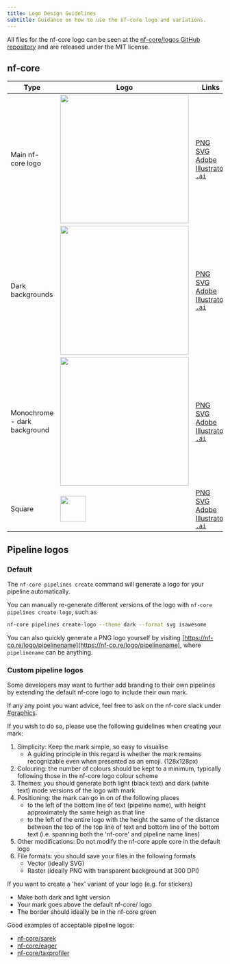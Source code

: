 ```yaml
---
title: Logo Design Guidelines
subtitle: Guidance on how to use the nf-core logo and variations.
---
```


All files for the nf-core logo can be seen at the [nf-core/logos GitHub repository](https://github.com/nf-core/logos) and are released under the MIT license.

## nf-core

| Type                         | Logo                                                                                                                                                 | Links                                                                                                                                                                                                                                                                                                                  |
| ---------------------------- | ---------------------------------------------------------------------------------------------------------------------------------------------------- | ---------------------------------------------------------------------------------------------------------------------------------------------------------------------------------------------------------------------------------------------------------------------------------------------------------------------- |
| Main nf-core logo            | <img src="https://raw.githubusercontent.com/nf-core/logos/master/nf-core-logos/nf-core-logo.png" width="300">                                        | [PNG](https://github.com/nf-core/logos/blob/master/nf-core-logos/nf-core-logo.png) <br> [SVG](https://github.com/nf-core/logos/blob/master/nf-core-logos/nf-core-logo.svg) <br> [Adobe Illustrator `.ai`](https://github.com/nf-core/logos/blob/master/nf-core-logos/nf-core-logo.ai)                                  |
| Dark backgrounds             | <img class="bg-dark d-block p-2" src="https://raw.githubusercontent.com/nf-core/logos/master/nf-core-logos/nf-core-logo-darkbg.png" width="300">     | [PNG](https://github.com/nf-core/logos/blob/master/nf-core-logos/nf-core-logo-darkbg.png) <br> [SVG](https://github.com/nf-core/logos/blob/master/nf-core-logos/nf-core-logo-darkbg.svg) <br> [Adobe Illustrator `.ai`](https://github.com/nf-core/logos/blob/master/nf-core-logos/nf-core-logo-darkbg.ai)             |
| Monochrome - dark background | <img class="bg-dark d-block p-2" src="https://raw.githubusercontent.com/nf-core/logos/master/nf-core-logos/nf-core-logo-mono-white.png" width="300"> | [PNG](https://github.com/nf-core/logos/blob/master/nf-core-logos/nf-core-logo-mono-white.png) <br> [SVG](https://github.com/nf-core/logos/blob/master/nf-core-logos/nf-core-logo-mono-white.svg) <br> [Adobe Illustrator `.ai`](https://github.com/nf-core/logos/blob/master/nf-core-logos/nf-core-logo-mono-white.ai) |
| Square                       | <img src="https://raw.githubusercontent.com/nf-core/logos/master/nf-core-logos/nf-core-logo-square.png" width="60">                                  | [PNG](https://github.com/nf-core/logos/blob/master/nf-core-logos/nf-core-logo-square.png) <br> [SVG](https://github.com/nf-core/logos/blob/master/nf-core-logos/nf-core-logo-square.svg) <br> [Adobe Illustrator `.ai`](https://github.com/nf-core/logos/blob/master/nf-core-logos/nf-core-logo-square.ai)             |

## Pipeline logos

### Default

The `nf-core pipelines create` command will generate a logo for your pipeline automatically.

You can manually re-generate different versions of the logo with `nf-core pipelines create-logo`, such as

```bash
nf-core pipelines create-logo --theme dark --format svg isawesome
```

You can also quickly generate a PNG logo yourself by visiting [https://nf-co.re/logo/pipelinename](https://nf-co.re/logo/pipelinename), where `pipelinename` can be anything.

### Custom pipeline logos

Some developers may want to further add branding to their own pipelines by extending the default nf-core logo to include their own mark.

If any any point you want advice, feel free to ask on the nf-core slack under [#graphics](https://nfcore.slack.com/archives/C021QHJRJE8).

If you wish to do so, please use the following guidelines when creating your mark:

1. Simplicity: Keep the mark simple, so easy to visualise
   - A guiding principle in this regard is whether the mark remains recognizable even when presented as an emoji. (128x128px)
2. Colouring: the number of colours should be kept to a minimum, typically following those in the nf-core logo colour scheme
3. Themes: you should generate both light (black text) and dark (white text) mode versions of the logo with mark
4. Positioning: the mark can go in on of the following places
   - to the left of the bottom line of text (pipeline name), with height approximately the same heigh as that line
   - to the left of the entire logo with the height the same of the distance between the top of the top line of text and bottom line of the bottom text (i.e. spanning both the 'nf-core' and pipeline name lines)
5. Other modifications: Do not modify the nf-core apple core in the default logo
6. File formats: you should save your files in the following formats
   - Vector (ideally SVG)
   - Raster (ideally PNG with transparent background at 300 DPI)

If you want to create a 'hex' variant of your logo (e.g. for stickers)

- Make both dark and light version
- Your mark goes above the default nf-core/<pipeline> logo
- The border should ideally be in the nf-core green

Good examples of acceptable pipeline logos:

- [nf-core/sarek](https://raw.githubusercontent.com/nf-core/sarek/master/docs/images/nf-core-sarek_logo_light.png)
- [nf-core/eager](https://raw.githubusercontent.com/nf-core/eager/refs/tags/2.5.2/docs/images/nf-core_eager_logo_outline_drop.png)
- [nf-core/taxprofiler](https://raw.githubusercontent.com/nf-core/taxprofiler/master/docs/images/nf-core-taxprofiler_logo_custom_light.png)
